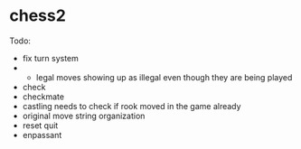 # chess2
Todo:
 - fix turn system
 - - legal moves showing up as illegal even though they are being played
 - check
 - checkmate
 - castling needs to check if rook moved in the game already
 - original move string organization
 - reset quit
 - enpassant